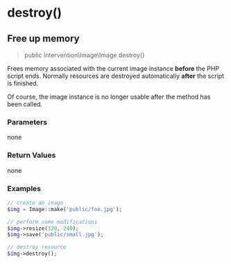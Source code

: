 # destroy()
## Free up memory

> public Intervention\Image\Image destroy()

Frees memory associated with the current image instance **before** the PHP script ends. Normally resources are destroyed automatically **after** the script is finished.

Of course, the image instance is no longer usable after the method has been called.

### Parameters
none

### Return Values
none

### Examples

```php
// create an image
$img = Image::make('public/foo.jpg');

// perform some modifications
$img->resize(320, 240);
$img->save('public/small.jpg');

// destroy resource
$img->destroy();
```
